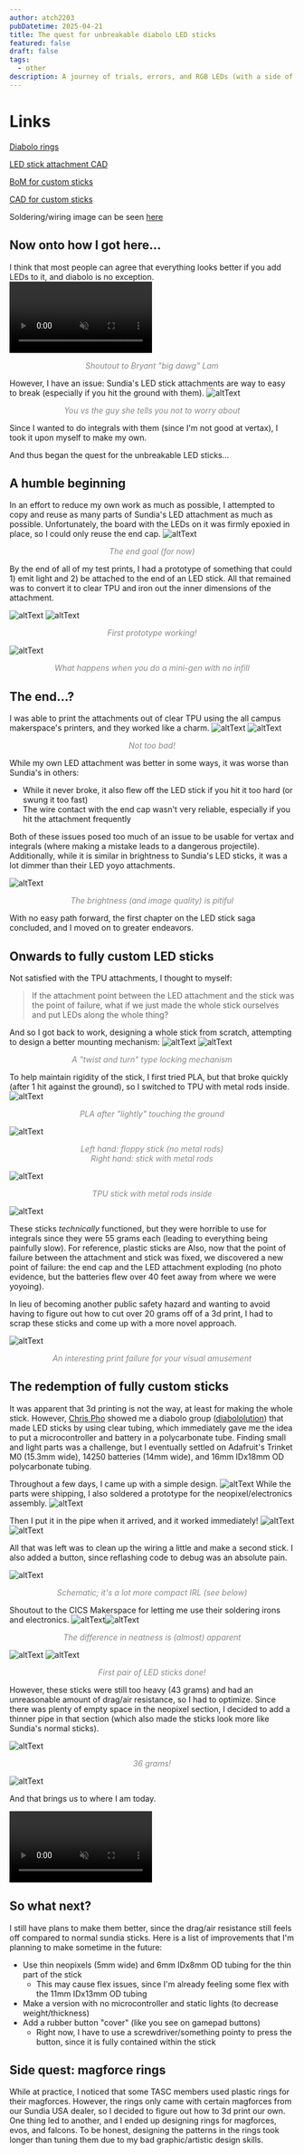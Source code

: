 ```yaml
---
author: atch2203
pubDatetime: 2025-04-21
title: The quest for unbreakable diabolo LED sticks
featured: false
draft: false
tags:
  - other
description: A journey of trials, errors, and RGB LEDs (with a side of magforce rings)
---
```

<style>
img[alt=altText]{
max-height:40vh;
width:auto;
}
</style>

# Links
[Diabolo rings](https://cad.onshape.com/documents/ef44f07510415427593272c5/w/335d813986e4bbf1b998e1ed/e/3d402b5cbd4970cf173c050d?renderMode=0&uiState=67dc828452500464e79a29ff)

[LED stick attachment CAD](https://cad.onshape.com/documents/2f172437386052dd5692cff2/w/3c3cbeae348244a1abd02d45/e/f236c0c66763af97218da1e9?renderMode=0&uiState=67dc802656e2f57f79daf283)

[BoM for custom sticks](https://docs.google.com/spreadsheets/d/1AGBjD4QgN3zay3sqjv-TY1QxXT6H7o_dQcXg4EoeE98/edit?usp=sharing)

[CAD for custom sticks](https://cad.onshape.com/documents/1d5338fab54cf7945d5026d9/w/bd0ecd5b70426e0669c48a16/e/12736169232025d556fdddc3?renderMode=0&uiState=680557fb16208c54fe85de3b)

Soldering/wiring image can be seen <a href="#wiring">here</a>

## Now onto how I got here...
I think that most people can agree that everything looks better if you add LEDs to it, and diabolo is no exception.
<video style="margin: auto;" width="50%" autoplay muted controls>
  <source src="/blog/assets/bigdawg.mp4" type="video/mp4">
</video>
<div align="center" style="color:#888888"><em>Shoutout to Bryant "big dawg" Lam</em></div>

However, I have an issue: Sundia's LED stick attachments are way to easy to break (especially if you hit the ground with them).
![altText](@assets/images/ledsticks/brokenattachment.jpg)
<div align="center" style="color:#888888"><em>You vs the guy she tells you not to worry about</em></div>

Since I wanted to do integrals with them (since I'm not good at vertax), I took it upon myself to make my own.

And thus began the quest for the unbreakable LED sticks...


## A humble beginning
In an effort to reduce my own work as much as possible, I attempted to copy and reuse as many parts of Sundia's LED attachment as much as possible. Unfortunately, the board with the LEDs on it was firmly epoxied in place, so I could only reuse the end cap.
![altText](@assets/images/ledsticks/ledapart.jpg)
<div align="center" style="color:#888888"><em>The end goal (for now)</em></div>

By the end of all of my test prints, I had a prototype of something that could 1) emit light and 2) be attached to the end of an LED stick. All that remained was to convert it to clear TPU and iron out the inner dimensions of the attachment.

![altText](@assets/images/ledsticks/ledprototype.jpg)
![altText](@assets/images/ledsticks/firstledattachment.jpg)
<div align="center" style="color:#888888"><em>First prototype working!</em></div>

![altText](@assets/images/ledsticks/noinfill.jpg)
<div align="center" style="color:#888888"><em>What happens when you do a mini-gen with no infill</em></div>

## The end...?
I was able to print the attachments out of clear TPU using the all campus makerspace's printers, and they worked like a charm.
![altText](@assets/images/ledsticks/comparison.jpg)
![altText](@assets/images/ledsticks/comparisondark.jpg)
<div align="center" style="color:#888888"><em>Not too bad!</em></div>

While my own LED attachment was better in some ways, it was worse than Sundia's in others:
- While it never broke, it also flew off the LED stick if you hit it too hard (or swung it too fast)
- The wire contact with the end cap wasn't very reliable, especially if you hit the attachment frequently

Both of these issues posed too much of an issue to be usable for vertax and integrals (where making a mistake leads to a dangerous projectile). Additionally, while it is similar in brightness to Sundia's LED sticks, it was a lot dimmer than their LED yoyo attachments.

![altText](@assets/images/ledsticks/dimbutterfly.jpg)
<div align="center" style="color:#888888"><em>The brightness (and image quality) is pitiful</em></div>

With no easy path forward, the first chapter on the LED stick saga concluded, and I moved on to greater endeavors.

## Onwards to fully custom LED sticks
Not satisfied with the TPU attachments, I thought to myself:
> If the attachment point between the LED attachment and the stick was the point of failure, what if we just made the whole stick ourselves and put LEDs along the whole thing?

And so I got back to work, designing a whole stick from scratch, attempting to design a better mounting mechanism:
![altText](@assets/images/ledsticks/attachmentpoint.png)
![altText](@assets/images/ledsticks/diywhole.jpg)
<div align="center" style="color:#888888"><em>A "twist and turn" type locking mechanism</em></div>

To help maintain rigidity of the stick, I first tried PLA, but that broke quickly (after 1 hit against the ground), so I switched to TPU with metal rods inside.
![altText](@assets/images/ledsticks/plastick.jpg)
<div align="center" style="color:#888888"><em>PLA after "lightly" touching the ground</em></div>

![altText](@assets/images/ledsticks/floppystick.png)
<div align="center" style="color:#888888"><em>Left hand: floppy stick (no metal rods)<br />Right hand: stick with metal rods</em></div>

![altText](@assets/images/ledsticks/metalrods.jpg)
<div align="center" style="color:#888888"><em>TPU stick with metal rods inside</em></div>


![altText](@assets/images/ledsticks/plastick.jpg)

These sticks *technically* functioned, but they were horrible to use for integrals since they were 55 grams each (leading to everything being painfully slow). For reference, plastic sticks are 
Also, now that the point of failure between the attachment and stick was fixed, we discovered a new point of failure: the end cap and the LED attachment exploding (no photo evidence, but the batteries flew over 40 feet away from where we were yoyoing).

In lieu of becoming another public safety hazard and wanting to avoid having to figure out how to cut over 20 grams off of a 3d print, I had to scrap these sticks and come up with a more novel approach.

![altText](@assets/images/ledsticks/interestingfailure.jpg)
<div align="center" style="color:#888888"><em>An interesting print failure for your visual amusement</em></div>

## The redemption of fully custom sticks

It was apparent that 3d printing is not the way, at least for making the whole stick. However, [Chris Pho](https://www.linkedin.com/in/christopher-pho/) showed me a diabolo group ([diabololution](https://www.instagram.com/diabolution/)) that made LED sticks by using clear tubing, which immediately gave me the idea to put a microcontroller and battery in a polycarbonate tube. 
Finding small and light parts was a challenge, but I eventually settled on Adafruit's Trinket M0 (15.3mm wide), 14250 batteries (14mm wide), and 16mm IDx18mm OD polycarbonate tubing. 

Throughout a few days, I came up with a simple design.
![altText](@assets/images/ledsticks/stickcad.png)
While the parts were shipping, I also soldered a prototype for the neopixel/electronics assembly.
![altText](@assets/images/ledsticks/firstneopixel.jpg)

Then I put it in the pipe when it arrived, and it worked immediately!
![altText](@assets/images/ledsticks/firstneopixelinpipenolight.jpg)
![altText](@assets/images/ledsticks/firstneopixelinpipe.jpg)

All that was left was to clean up the wiring a little and make a second stick. I also added a button, since reflashing code to debug was an absolute pain. <div id="wiring"></div>

![altText](@assets/images/ledsticks/schematic.jpg)
<div align="center" style="color:#888888"><em>Schematic; it's a lot more compact IRL (see below)</em></div>

Shoutout to the CICS Makerspace for letting me use their soldering irons and electronics.
![altText](@assets/images/ledsticks/incrediblefirstwiring.jpg)![altText](@assets/images/ledsticks/secondwiring.jpg)
<div align="center" style="color:#888888"><em>The difference in neatness is (almost) apparent</em></div>

![altText](@assets/images/ledsticks/secondwiringback.jpg)
![altText](@assets/images/ledsticks/firstledpair.jpg)
<div align="center" style="color:#888888"><em>First pair of LED sticks done!</em></div>

However, these sticks were still too heavy (43 grams) and had an unreasonable amount of drag/air resistance, so I had to optimize. Since there was plenty of empty space in the neopixel section, I decided to add a thinner pipe in that section (which also made the sticks look more like Sundia's normal sticks).

![altText](@assets/images/ledsticks/finalweight.jpg)
<div align="center" style="color:#888888"><em>36 grams!</em></div>

![altText](@assets/images/ledsticks/finalpair.jpg)

And that brings us to where I am today. 

<video style="margin: auto;" width="50%" autoplay muted controls>
  <source src="/blog/assets/poi.mp4" type="video/mp4">
</video>

## So what next?
I still have plans to make them better, since the drag/air resistance still feels off compared to normal sundia sticks. Here is a list of improvements that I'm planning to make sometime in the future:
- Use thin neopixels (5mm wide) and 6mm IDx8mm OD tubing for the thin part of the stick
	- This may cause flex issues, since I'm already feeling some flex with the 11mm IDx13mm OD tubing
- Make a version with no microcontroller and static lights (to decrease weight/thickness)
- Add a rubber button "cover" (like you see on gamepad buttons)
	- Right now, I have to use a screwdriver/something pointy to press the button, since it is fully contained within the stick

## Side quest: magforce rings
While at practice, I noticed that some TASC members used plastic rings for their magforces. However, the rings only came with certain magforces from our Sundia USA dealer, so I decided to figure out how to 3d print our own. One thing led to another, and I ended up designing rings for magforces, evos, and falcons. To be honest, designing the patterns in the rings took longer than tuning them due to my bad graphic/artistic design skills.
